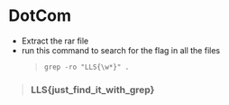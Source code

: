 # DotCom 

* Extract the rar file
* run this command to search for the flag in all the files
    > `grep -ro "LLS{\w*}" .`
 
> ### LLS{just_find_it_with_grep}